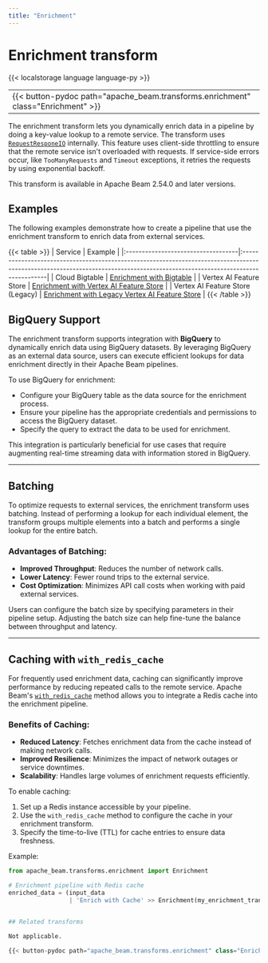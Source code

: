 ```yaml
---
title: "Enrichment"
---
```

<!--
Licensed under the Apache License, Version 2.0 (the "License");
you may not use this file except in compliance with the License.
You may obtain a copy of the License at

http://www.apache.org/licenses/LICENSE-2.0

Unless required by applicable law or agreed to in writing, software
distributed under the License is distributed on an "AS IS" BASIS,
WITHOUT WARRANTIES OR CONDITIONS OF ANY KIND, either express or implied.
See the License for the specific language governing permissions and
limitations under the License.
-->

# Enrichment transform

{{< localstorage language language-py >}}

<table>
  <tr>
    <td>
      <a>
      {{< button-pydoc path="apache_beam.transforms.enrichment" class="Enrichment" >}}
      </a>
   </td>
  </tr>
</table>


The enrichment transform lets you dynamically enrich data in a pipeline by doing a key-value lookup to a remote service. The transform uses [`RequestResponeIO`](https://beam.apache.org/releases/pydoc/current/apache_beam.io.requestresponseio.html#apache_beam.io.requestresponseio.RequestResponseIO) internally. This feature uses client-side throttling to ensure that the remote service isn't overloaded with requests. If service-side errors occur, like `TooManyRequests` and `Timeout` exceptions, it retries the requests by using exponential backoff.

This transform is available in Apache Beam 2.54.0 and later versions.

## Examples

The following examples demonstrate how to create a pipeline that use the enrichment transform to enrich data from external services.

{{< table >}}
| Service                            | Example                                                                                                                                                                      |
|:-----------------------------------|:-----------------------------------------------------------------------------------------------------------------------------------------------------------------------------|
| Cloud Bigtable                     | [Enrichment with Bigtable](/documentation/transforms/python/elementwise/enrichment-bigtable/#example)                                                                        |
| Vertex AI Feature Store            | [Enrichment with Vertex AI Feature Store](/documentation/transforms/python/elementwise/enrichment-vertexai/#example-1-enrichment-with-vertex-ai-feature-store)               |
| Vertex AI Feature Store (Legacy)   | [Enrichment with Legacy Vertex AI Feature Store](/documentation/transforms/python/elementwise/enrichment-vertexai/#example-2-enrichment-with-vertex-ai-feature-store-legacy) |
{{< /table >}}

## BigQuery Support

The enrichment transform supports integration with **BigQuery** to dynamically enrich data using BigQuery datasets. By leveraging BigQuery as an external data source, users can execute efficient lookups for data enrichment directly in their Apache Beam pipelines. 

To use BigQuery for enrichment:
- Configure your BigQuery table as the data source for the enrichment process.
- Ensure your pipeline has the appropriate credentials and permissions to access the BigQuery dataset.
- Specify the query to extract the data to be used for enrichment.

This integration is particularly beneficial for use cases that require augmenting real-time streaming data with information stored in BigQuery.

---

## Batching

To optimize requests to external services, the enrichment transform uses batching. Instead of performing a lookup for each individual element, the transform groups multiple elements into a batch and performs a single lookup for the entire batch. 

### Advantages of Batching:
- **Improved Throughput**: Reduces the number of network calls.
- **Lower Latency**: Fewer round trips to the external service.
- **Cost Optimization**: Minimizes API call costs when working with paid external services.

Users can configure the batch size by specifying parameters in their pipeline setup. Adjusting the batch size can help fine-tune the balance between throughput and latency.

---

## Caching with `with_redis_cache`

For frequently used enrichment data, caching can significantly improve performance by reducing repeated calls to the remote service. Apache Beam's [`with_redis_cache`](https://beam.apache.org/releases/pydoc/current/apache_beam.transforms.enrichment.html#apache_beam.transforms.enrichment.Enrichment.with_redis_cache) method allows you to integrate a Redis cache into the enrichment pipeline.

### Benefits of Caching:
- **Reduced Latency**: Fetches enrichment data from the cache instead of making network calls.
- **Improved Resilience**: Minimizes the impact of network outages or service downtimes.
- **Scalability**: Handles large volumes of enrichment requests efficiently.

To enable caching:
1. Set up a Redis instance accessible by your pipeline.
2. Use the `with_redis_cache` method to configure the cache in your enrichment transform.
3. Specify the time-to-live (TTL) for cache entries to ensure data freshness.

Example:
```python
from apache_beam.transforms.enrichment import Enrichment

# Enrichment pipeline with Redis cache
enriched_data = (input_data 
                 | 'Enrich with Cache' >> Enrichment(my_enrichment_transform).with_redis_cache(host, port))


## Related transforms

Not applicable.

{{< button-pydoc path="apache_beam.transforms.enrichment" class="Enrichment" >}}